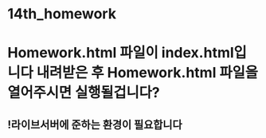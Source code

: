# 14th_homework
<h1>Homework.html 파일이 index.html입니다 내려받은 후 Homework.html 파일을 열어주시면 실행될겁니다?</h1>
<h2>!라이브서버에 준하는 환경이 필요합니다</h2>
